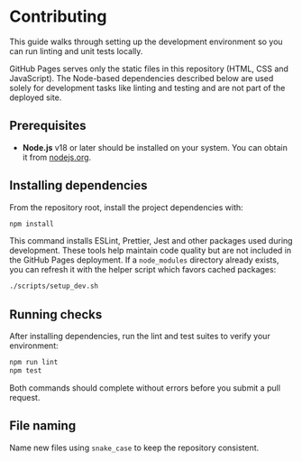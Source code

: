 # Contributing

This guide walks through setting up the development environment so you can run
linting and unit tests locally.

GitHub Pages serves only the static files in this repository (HTML, CSS and
JavaScript). The Node-based dependencies described below are used solely for
development tasks like linting and testing and are not part of the deployed
site.

## Prerequisites

- **Node.js** v18 or later should be installed on your system. You can obtain it
  from [nodejs.org](https://nodejs.org/).

## Installing dependencies

From the repository root, install the project dependencies with:

```bash
npm install
```

This command installs ESLint, Prettier, Jest and other packages used during
development. These tools help maintain code quality but are not included in the
GitHub Pages deployment. If a `node_modules` directory already exists, you can
refresh it with the helper script which favors cached packages:

```bash
./scripts/setup_dev.sh
```

## Running checks

After installing dependencies, run the lint and test suites to verify your
environment:

```bash
npm run lint
npm test
```

Both commands should complete without errors before you submit a pull request.

## File naming

Name new files using `snake_case` to keep the repository consistent.
